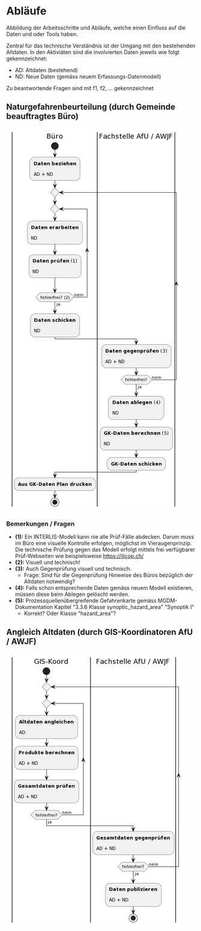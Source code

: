 # Abläufe

Abbildung der Arbeitsschritte und Abläufe, welche einen Einfluss auf die Daten und oder Tools haben.

Zentral für das technische Verständnis ist der Umgang mit den bestehenden Altdaten. In den Aktiviäten sind die involvierten Daten jeweils wie folgt gekennzeichnet:

* AD: Altdaten (bestehend)
* ND: Neue Daten (gemäss neuem Erfassungs-Datenmodell)

Zu beantwortende Fragen sind mit f1, f2, ... gekennzeichnet

## Naturgefahrenbeurteilung (durch Gemeinde beauftragtes Büro)

![buero.png](buero.png)

### Bemerkungen / Fragen

* **(1):** Ein INTERLIS-Modell kann nie alle Prüf-Fälle abdecken. Darum muss im Büro eine visuelle Kontrolle erfolgen, möglichst im Vieraugenprinzip.
Die technische Prüfung gegen das Modell erfolgt mittels frei verfügbarer Prüf-Webseiten wie beispielsweise https://ilicop.ch/ 
* **(2):** Visuell und technisch!
* **(3):** Auch Gegenprüfung visuell und technisch.   
  * Frage: Sind für die Gegenprüfung Hinweise des Büros bezüglich der Altdaten notwendig?
* **(4):** Falls schon entsprechende Daten gemäss neuem Modell existieren, müssen diese beim Ablegen gelöscht werden.
* **(5):** Prozessquellenübergreifende Gefahrenkarte gemäss MGDM-Dokumentation Kapitel "3.3.6 Klasse synoptic_hazard_area" "Synoptik I"
  * Korrekt? Oder Klasse "hazard_area"?

## Angleich Altdaten (durch GIS-Koordinatoren AfU / AWJF)

![kanton.png](kanton.png)


